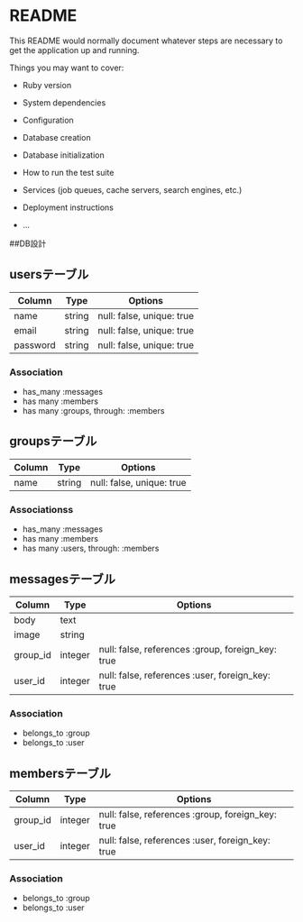 # README

This README would normally document whatever steps are necessary to get the
application up and running.

Things you may want to cover:

* Ruby version

* System dependencies

* Configuration

* Database creation

* Database initialization

* How to run the test suite

* Services (job queues, cache servers, search engines, etc.)

* Deployment instructions

* ...

##DB設計
## usersテーブル

|Column|Type|Options|
|------|----|-------|
|name|string|null: false, unique: true|
|email|string|null: false, unique: true|
|password|string|null: false, unique: true|

### Association
- has_many :messages
- has many :members
- has many :groups, through: :members

## groupsテーブル

|Column|Type|Options|
|------|----|-------|
|name|string|null: false, unique: true|

### Associationss
- has_many :messages
- has many :members
- has many :users, through: :members

## messagesテーブル

|Column|Type|Options|
|------|----|-------|
|body|text|
|image|string|
|group_id|integer|null: false, references :group, foreign_key: true|
|user_id|integer|null: false, references :user, foreign_key: true|

### Association
- belongs_to :group
- belongs_to :user

## membersテーブル

|Column|Type|Options|
|------|----|-------|
|group_id|integer|null: false, references :group, foreign_key: true|
|user_id|integer|null: false, references :user, foreign_key: true|

### Association
- belongs_to :group
- belongs_to :user

